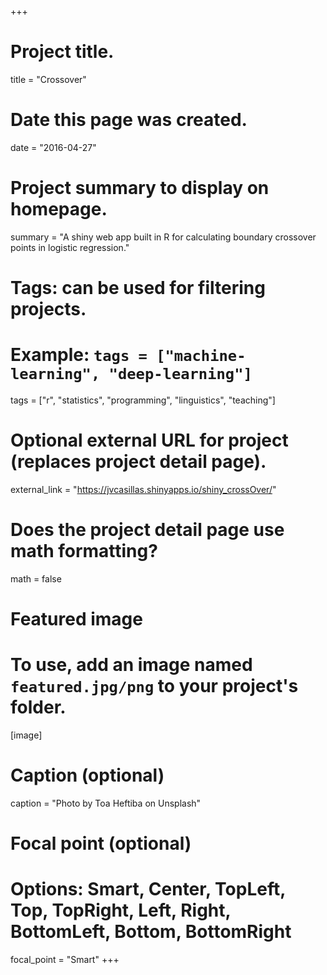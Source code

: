 +++
# Project title.
title = "Crossover"

# Date this page was created.
date = "2016-04-27"

# Project summary to display on homepage.
summary = "A shiny web app built in R for calculating boundary crossover points in logistic regression."

# Tags: can be used for filtering projects.
# Example: `tags = ["machine-learning", "deep-learning"]`
tags = ["r", "statistics", "programming", "linguistics", "teaching"]

# Optional external URL for project (replaces project detail page).
external_link = "https://jvcasillas.shinyapps.io/shiny_crossOver/"

# Does the project detail page use math formatting?
math = false

# Featured image
# To use, add an image named `featured.jpg/png` to your project's folder. 
[image]
  # Caption (optional)
  caption = "Photo by Toa Heftiba on Unsplash"

  # Focal point (optional)
  # Options: Smart, Center, TopLeft, Top, TopRight, Left, Right, BottomLeft, Bottom, BottomRight
  focal_point = "Smart"
+++

